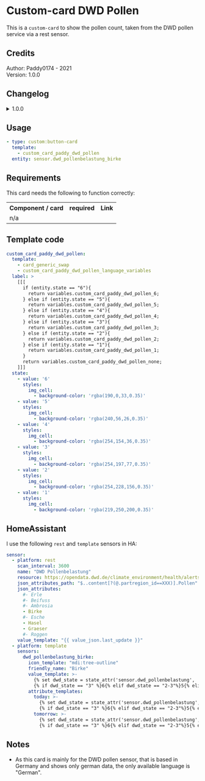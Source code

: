 # Custom-card DWD Pollen
This is a `custom-card` to show the pollen count, taken from the DWD pollen service via a rest sensor.  

## Credits
Author: Paddy0174 - 2021  
Version: 1.0.0  

## Changelog
<details>
<summary>1.0.0</summary>
Initial release
</details>

## Usage

```yaml
- type: custom:button-card
  template: 
  	- custom_card_paddy_dwd_pollen
  entity: sensor.dwd_pollenbelastung_birke
```

## Requirements
This card needs the following to function correctly:
<table>
<tr>
<th>Component / card</th>
<th>required</th>
<th>Link</th>
</tr>
<tr>
<td>n/a</td>
<td></td>
<td></td>
</tr>
</table>

## Template code

```yaml
custom_card_paddy_dwd_pollen:
  template:
    - card_generic_swap
    - custom_card_paddy_dwd_pollen_language_variables
  label: >
    [[[
      if (entity.state == "6"){
        return variables.custom_card_paddy_dwd_pollen_6;
      } else if (entity.state == "5"){
        return variables.custom_card_paddy_dwd_pollen_5;
      } else if (entity.state == "4"){
        return variables.custom_card_paddy_dwd_pollen_4;
      } else if (entity.state == "3"){
        return variables.custom_card_paddy_dwd_pollen_3;
      } else if (entity.state == "2"){
        return variables.custom_card_paddy_dwd_pollen_2;
      } else if (entity.state == "1"){
        return variables.custom_card_paddy_dwd_pollen_1;
      }
      return variables.custom_card_paddy_dwd_pollen_none;
    ]]]
  state:
    - value: '6'
      styles:
        img_cell:
          - background-color: 'rgba(190,0,33,0.35)'
    - value: '5'
      styles:
        img_cell:
          - background-color: 'rgba(240,56,26,0.35)'
    - value: '4'
      styles:
        img_cell:
          - background-color: 'rgba(254,154,36,0.35)'
    - value: '3'
      styles:
        img_cell:
          - background-color: 'rgba(254,197,77,0.35)'
    - value: '2'
      styles:
        img_cell:
          - background-color: 'rgba(254,228,156,0.35)'
    - value: '1'
      styles:
        img_cell:
          - background-color: 'rgba(219,250,200,0.35)'
```

## HomeAssistant
I use the following `rest` and `template` sensors in HA:

```yaml
sensor:
  - platform: rest
    scan_interval: 3600
    name: "DWD Pollenbelastung"
    resource: https://opendata.dwd.de/climate_environment/health/alerts/s31fg.json
    json_attributes_path: "$..content[?(@.partregion_id==XXX)].Pollen"
    json_attributes:
      #- Erle
      #- Beifuss
      #- Ambrosia
      - Birke
      #- Esche
      - Hasel
      - Graeser
      #- Roggen
    value_template: "{{ value_json.last_update }}"
  - platform: template
    sensors:
      dwd_pollenbelastung_birke:
        icon_template: "mdi:tree-outline"
        friendly_name: "Birke"
        value_template: >-
          {% set dwd_state = state_attr('sensor.dwd_pollenbelastung', 'Birke')['today'] %}
          {% if dwd_state == "3" %}6{% elif dwd_state == "2-3"%}5{% elif dwd_state == "2"%}4{% elif dwd_state == "1-2"%}3{% elif dwd_state == "1"%}2{% elif dwd_state == "0-1"%}1{% else %}0{% endif %}
        attribute_templates:
          today: >-
            {% set dwd_state = state_attr('sensor.dwd_pollenbelastung', 'Birke')['today'] %}
            {% if dwd_state == "3" %}6{% elif dwd_state == "2-3"%}5{% elif dwd_state == "2"%}4{% elif dwd_state == "1-2"%}3{% elif dwd_state == "1"%}2{% elif dwd_state == "0-1"%}1{% else %}0{% endif %}
          tomorrow: >-
            {% set dwd_state = state_attr('sensor.dwd_pollenbelastung', 'Birke')['tomorrow'] %}
            {% if dwd_state == "3" %}6{% elif dwd_state == "2-3"%}5{% elif dwd_state == "2"%}4{% elif dwd_state == "1-2"%}3{% elif dwd_state == "1"%}2{% elif dwd_state == "0-1"%}1{% else %}0{% endif %}
```

## Notes
* As this card is mainly for the DWD pollen sensor, that is based in Germany and shows only german data, the only available language is "German". 